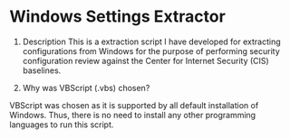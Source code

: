 # Windows Settings Extractor

1) Description
This is a extraction script I have developed for extracting configurations from Windows for the purpose of performing security configuration review against the Center for Internet Security (CIS) baselines.

2) Why was VBScript (.vbs) chosen?

  VBScript was chosen as it is supported by all default installation of Windows. Thus, there is no need to install any other programming languages to run this script.

